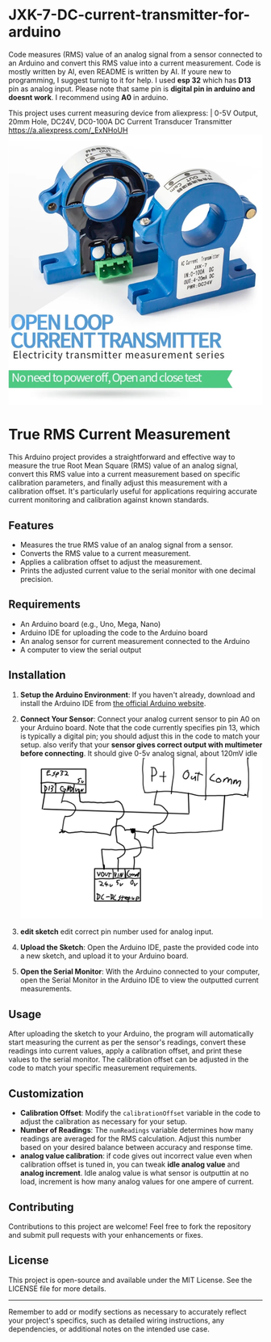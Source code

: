 # JXK-7-DC-current-transmitter-for-arduino
Code measures (RMS) value of an analog signal from a sensor connected to an Arduino and convert this RMS value into a current measurement. Code is mostly written by AI, even README is written by AI. If youre new to programming, I suggest turnig to it for help. I used **esp 32** which has **D13** pin as analog input. Please note that same pin is **digital pin in arduino and doesnt work**. I recommend using **A0** in arduino.

This project uses current measuring device from aliexpress:
| 0-5V Output, 20mm Hole, DC24V,
DC0-100A DC Current Transducer Transmitter
https://a.aliexpress.com/_ExNHoUH
![Image](SmartSelect_20240324_183512_AliExpress.png)


# True RMS Current Measurement

This Arduino project provides a straightforward and effective way to measure the true Root Mean Square (RMS) value of an analog signal, convert this RMS value into a current measurement based on specific calibration parameters, and finally adjust this measurement with a calibration offset. It's particularly useful for applications requiring accurate current monitoring and calibration against known standards.

## Features

- Measures the true RMS value of an analog signal from a sensor.
- Converts the RMS value to a current measurement.
- Applies a calibration offset to adjust the measurement.
- Prints the adjusted current value to the serial monitor with one decimal precision.

## Requirements

- An Arduino board (e.g., Uno, Mega, Nano)
- Arduino IDE for uploading the code to the Arduino board
- An analog sensor for current measurement connected to the Arduino
- A computer to view the serial output

## Installation

1. **Setup the Arduino Environment**: If you haven't already, download and install the Arduino IDE from [the official Arduino website](https://www.arduino.cc/en/software).

2. **Connect Your Sensor**: Connect your analog current sensor to pin A0 on your Arduino board. Note that the code currently specifies pin 13, which is typically a digital pin; you should adjust this in the code to match your setup.
also verify that your **sensor gives correct output with multimeter before connecting**. It should give 0-5v analog signal, about 120mV idle
![Wiring diagram](PENUP_20240324_181322.jpg)

3. **edit sketch** edit correct pin number used for analog input. 
4. **Upload the Sketch**: Open the Arduino IDE, paste the provided code into a new sketch, and upload it to your Arduino board.
  

5. **Open the Serial Monitor**: With the Arduino connected to your computer, open the Serial Monitor in the Arduino IDE to view the outputted current measurements.

## Usage

After uploading the sketch to your Arduino, the program will automatically start measuring the current as per the sensor's readings, convert these readings into current values, apply a calibration offset, and print these values to the serial monitor. The calibration offset can be adjusted in the code to match your specific measurement requirements.

## Customization

- **Calibration Offset**: Modify the `calibrationOffset` variable in the code to adjust the calibration as necessary for your setup.
- **Number of Readings**: The `numReadings` variable determines how many readings are averaged for the RMS calculation. Adjust this number based on your desired balance between accuracy and response time.
- **analog value calibration**: if code gives out incorrect value even when calibration offset is tuned in, you can tweak **idle analog value** and **analog increment**. Idle analog value is what sensor is outputtin at no load, increment is how many analog values for one ampere of current.

## Contributing

Contributions to this project are welcome! Feel free to fork the repository and submit pull requests with your enhancements or fixes.

## License

This project is open-source and available under the MIT License. See the LICENSE file for more details.

---

Remember to add or modify sections as necessary to accurately reflect your project's specifics, such as detailed wiring instructions, any dependencies, or additional notes on the intended use case.
